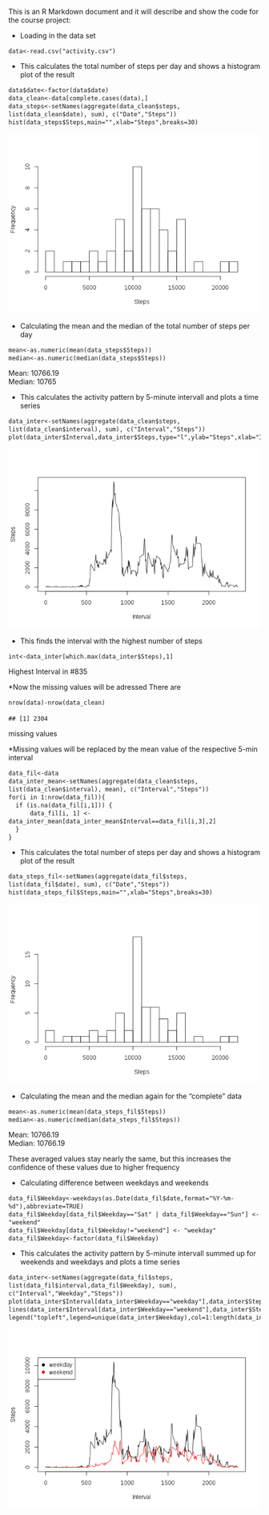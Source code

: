 This is an R Markdown document and it will describe and show the code
for the course project:

-   Loading in the data set

<!-- -->

    data<-read.csv("activity.csv")

-   This calculates the total number of steps per day and shows a
    histogram plot of the result

<!-- -->

    data$date<-factor(data$date)
    data_clean<-data[complete.cases(data),]
    data_steps<-setNames(aggregate(data_clean$steps, list(data_clean$date), sum), c("Date","Steps"))
    hist(data_steps$Steps,main="",xlab="Steps",breaks=30)

![](unnamed-chunk-2-1.png)

-   Calculating the mean and the median of the total number of steps per
    day

<!-- -->

    mean<-as.numeric(mean(data_steps$Steps))
    median<-as.numeric(median(data_steps$Steps))

Mean: 10766.19  
Median: 10765

-   This calculates the activity pattern by 5-minute intervall and plots
    a time series

<!-- -->

    data_inter<-setNames(aggregate(data_clean$steps, list(data_clean$interval), sum), c("Interval","Steps"))
    plot(data_inter$Interval,data_inter$Steps,type="l",ylab="Steps",xlab="Interval")

![](unnamed-chunk-4-1.png)

-   This finds the interval with the highest number of steps

<!-- -->

    int<-data_inter[which.max(data_inter$Steps),1]

Highest Interval in \#835

\*Now the missing values will be adressed There are

    nrow(data)-nrow(data_clean)

    ## [1] 2304

missing values

\*Missing values will be replaced by the mean value of the respective
5-min interval

    data_fil<-data
    data_inter_mean<-setNames(aggregate(data_clean$steps, list(data_clean$interval), mean), c("Interval","Steps"))
    for(i in 1:nrow(data_fil)){
      if (is.na(data_fil[i,1])) {
          data_fil[i, 1] <- data_inter_mean[data_inter_mean$Interval==data_fil[i,3],2]
      }
    }

-   This calculates the total number of steps per day and shows a
    histogram plot of the result

<!-- -->

    data_steps_fil<-setNames(aggregate(data_fil$steps, list(data_fil$date), sum), c("Date","Steps"))
    hist(data_steps_fil$Steps,main="",xlab="Steps",breaks=30)

![](unnamed-chunk-8-1.png)

-   Calculating the mean and the median again for the “complete” data

<!-- -->

    mean<-as.numeric(mean(data_steps_fil$Steps))
    median<-as.numeric(median(data_steps_fil$Steps))

Mean: 10766.19  
Median: 10766.19

These averaged values stay nearly the same, but this increases the
confidence of these values due to higher frequency

-   Calculating difference between weekdays and weekends

<!-- -->

    data_fil$Weekday<-weekdays(as.Date(data_fil$date,format="%Y-%m-%d"),abbreviate=TRUE)
    data_fil$Weekday[data_fil$Weekday=="Sat" | data_fil$Weekday=="Sun"] <- "weekend"
    data_fil$Weekday[data_fil$Weekday!="weekend"] <- "weekday"
    data_fil$Weekday<-factor(data_fil$Weekday)

-   This calculates the activity pattern by 5-minute intervall summed up
    for weekends and weekdays and plots a time series

<!-- -->

    data_inter<-setNames(aggregate(data_fil$steps, list(data_fil$interval,data_fil$Weekday), sum), c("Interval","Weekday","Steps"))
    plot(data_inter$Interval[data_inter$Weekday=="weekday"],data_inter$Steps[data_inter$Weekday=="weekday"],type="l",ylab="Steps",xlab="Interval",col=1)
    lines(data_inter$Interval[data_inter$Weekday=="weekend"],data_inter$Steps[data_inter$Weekday=="weekend"],col=2)
    legend("topleft",legend=unique(data_inter$Weekday),col=1:length(data_inter$Weekday),pch=19)

![](unnamed-chunk-11-1.png)
